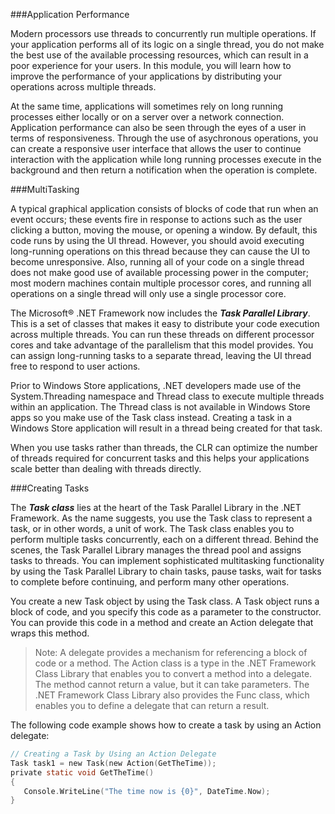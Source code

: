 ###Application Performance

Modern processors use threads to concurrently run multiple operations. If your application performs 
all of its logic on a single thread, you do not make the best use of the available processing resources, 
which can result in a poor experience for your users. In this module, you will learn how to improve the 
performance of your applications by distributing your operations across multiple threads.

At the same time, applications will sometimes rely on long running processes either locally or on a server 
over a network connection.  Application performance can also be seen through the eyes of a user in terms of 
responsiveness.  Through the use of asychronous operations, you can create a responsive user interface that 
allows the user to continue interaction with the application while long running processes execute in the 
background and then return a notification when the operation is complete.


###MultiTasking

A typical graphical application consists of blocks of code that run when an event occurs; these events fire 
in response to actions such as the user clicking a button, moving the mouse, or opening a window. By default, 
this code runs by using the UI thread. However, you should avoid executing long-running operations on this 
thread because they can cause the UI to become unresponsive. Also, running all of your code on a single thread 
does not make good use of available processing power in the computer; most modern machines contain multiple 
processor cores, and running all operations on a single thread will only use a single processor core.

The Microsoft® .NET Framework now includes the ___Task Parallel Library___. This is a set of classes that 
makes it easy to distribute your code execution across multiple threads. You can run these threads on different 
processor cores and take advantage of the parallelism that this model provides. You can assign long-running 
tasks to a separate thread, leaving the UI thread free to respond to user actions.

Prior to Windows Store applications, .NET developers made use of the System.Threading namespace and Thread 
class to execute multiple threads within an application.  The Thread class is not available in Windows Store 
apps so you make use of the Task class instead.  Creating a task in a Windows Store application will result 
in a thread being created for that task.

When you use tasks rather than threads, the CLR can optimize the number of threads required for concurrent 
tasks and this helps your applications scale better than dealing with threads directly.

###Creating Tasks

The ___Task class___ lies at the heart of the Task Parallel Library in the .NET Framework. As the name 
suggests, you use the Task class to represent a task, or in other words, a unit of work. The Task class 
enables you to perform multiple tasks concurrently, each on a different thread. Behind the scenes, the 
Task Parallel Library manages the thread pool and assigns tasks to threads. You can implement sophisticated 
multitasking functionality by using the Task Parallel Library to chain tasks, pause tasks, wait for tasks 
to complete before continuing, and perform many other operations.

You create a new Task object by using the Task class. A Task object runs a block of code, and you specify 
this code as a parameter to the constructor. You can provide this code in a method and create an Action 
delegate that wraps this method.

> Note: A delegate provides a mechanism for referencing a block of code or a method. The Action class is a 
type in the .NET Framework Class Library that enables you to convert a method into a delegate. The method 
cannot return a value, but it can take parameters. The .NET Framework Class Library also provides the Func 
class, which enables you to define a delegate that can return a result.

The following code example shows how to create a task by using an Action delegate:

```c
// Creating a Task by Using an Action Delegate
Task task1 = new Task(new Action(GetTheTime));
private static void GetTheTime()
{
   Console.WriteLine("The time now is {0}", DateTime.Now);
}
```





